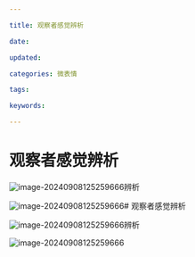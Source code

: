 ```yaml
---

title: 观察者感觉辨析

date: 

updated: 

categories: 微表情

tags: 

keywords: 

---
```

# 观察者感觉辨析

![image-20240908125259666](./../../TyporaImage/MicroExpression/image-20240908125259666.png)辨析

![image-20240908125259666](./../../TyporaImage/MicroExpression/image-20240908125259666.png)# 观察者感觉辨析

![image-20240908125259666](./../../TyporaImage/MicroExpression/image-20240908125259666.png)辨析

![image-20240908125259666](./../../TyporaImage/MicroExpression/image-20240908125259666.png)